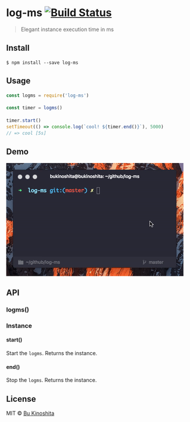 # log-ms [![Build Status](https://travis-ci.org/bukinoshita/log-ms.svg?branch=master)](https://travis-ci.org/bukinoshita/log-ms)

> Elegant instance execution time in ms


## Install

```
$ npm install --save log-ms
```


## Usage
```js
const logms = require('log-ms')

const timer = logms()

timer.start()
setTimeout(() => console.log(`cool! ${timer.end()}`), 5000)
// => cool [5s]
```


## Demo

![](https://github.com/bukinoshita/log-ms/blob/master/demo.gif)


## API

### logms()

### Instance

#### start()

Start the `logms`. Returns the instance.

#### end()

Stop the `logms`. Returns the instance.


## License

MIT © [Bu Kinoshita](https://bukinoshita.io)
